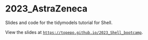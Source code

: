 # 2023_AstraZeneca

Slides and code for the tidymodels tutorial for Shell. 

View the slides at [`https://topepo.github.io/2023_Shell_bootcamp`](https://topepo.github.io/2023_Shell_bootcamp). 


